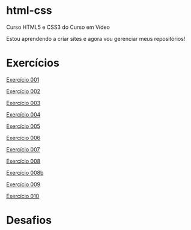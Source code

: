 # html-css
 Curso HTML5 e CSS3 do Curso em Vídeo



Estou aprendendo a criar sites e agora vou gerenciar meus repositórios!

<h1>Exercícios</h1>

<a href="https://lk781.github.io/html-css/exercicios/ex001/index.html">Exercício 001</a>

<a href="https://lk781.github.io/html-css/exercicios/ex002/index.html">Exercício 002</a>

<a href="https://lk781.github.io/html-css/exercicios/ex003/index.html">Exercício 003</a>

<a href="https://lk781.github.io/html-css/exercicios/ex004/index.html">Exercício 004</a>

<a href="https://lk781.github.io/html-css/exercicios/ex005/index.html">Exercício 005</a>

<a href="https://lk781.github.io/html-css/exercicios/ex006/index.html">Exercício 006</a>

<a href="https://lk781.github.io/html-css/exercicios/ex007/index.html">Exercício 007</a>

<a href="https://lk781.github.io/html-css/exercicios/ex008/index.html">Exercício 008</a>

<a href="https://lk781.github.io/html-css/exercicios/ex008b/index.html">Exercício 008b</a>

<a href="https://lk781.github.io/html-css/exercicios/ex009/index.html">Exercício 009</a>

<a href="https://lk781.github.io/html-css/exercicios/ex010/index.html">Exercício 010</a>

<h1>Desafios</h1>

